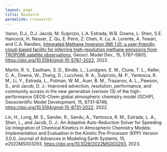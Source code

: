 ```yaml
---
layout: page
title: Research
permalink: /research/
---
```


Varon, D.J., D.J. Jacob, M. Sulprizio, L.A. Estrada, W.B. Downs, L. Shen, S.E. Hancock, H. Nesser, Z. Qu, E. Penn, Z. Chen, X. Lu, A. Lorente, A. Tewari, and C.A. Randles, [Integrated Methane Inversion (IMI 1.0): a user-friendly, cloud-based facility for inferring high-resolution methane emissions from TROPOMI satellite observations](https://gmd.copernicus.org/articles/15/5787/2022/), Geosci. Model Dev., 15, 5787–5805,  https://doi.org/10.5194/gmd-15-5787-2022, 2022.

Martin, R. V., Eastham, S. D., Bindle, L., Lundgren, E. W., Clune, T. L., Keller, C. A., Downs, W., Zhang, D., Lucchesi, R. A., Sulprizio, M. P., Yantosca, R. M., Li, Y., Estrada, L., Putman, W. M., Auer, B. M., Trayanov, A. L., Pawson, S., and Jacob, D. J.: Improved advection, resolution, performance, and community access in the new generation (version 13) of the high-performance GEOS-Chem global atmospheric chemistry model (GCHP), Geoscientific Model Development, 15, 8731–8748, https://doi.org/10.5194/gmd-15-8731-2022, 2022.

Lin, H., Long, M. S., Sander, R., Sandu, A., Yantosca, R. M., Estrada, L. A., Shen, L., and Jacob, D. J.: An Adaptive Auto-Reduction Solver for Speeding Up Integration of Chemical Kinetics in Atmospheric Chemistry Models: Implementation and Evaluation in the Kinetic Pre-Processor (KPP) Version 3.0.0, Journal of Advances in Modeling Earth Systems, 15, e2022MS003293, https://doi.org/10.1029/2022MS003293, 2023.


